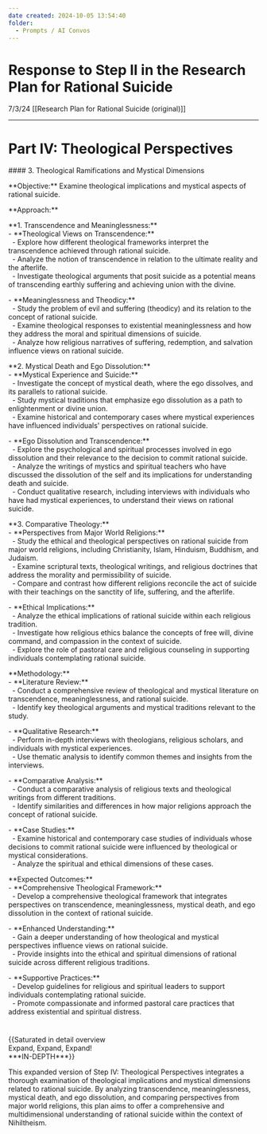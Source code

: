 ```yaml
---
date created: 2024-10-05 13:54:40
folder:
  - Prompts / AI Convos
---
```


# Response to Step II in the Research Plan for Rational Suicide

7/3/24 [[Research Plan for Rational Suicide (original)]]

* * *

  

# Part IV: Theological Perspectives

  
\#### 3. Theological Ramifications and Mystical Dimensions  
  
\*\*Objective:\*\* Examine theological implications and mystical aspects of rational suicide.  
  
\*\*Approach:\*\*  
  
\*\*1. Transcendence and Meaninglessness:\*\*  
\- \*\*Theological Views on Transcendence:\*\*  
  - Explore how different theological frameworks interpret the transcendence achieved through rational suicide.  
  - Analyze the notion of transcendence in relation to the ultimate reality and the afterlife.  
  - Investigate theological arguments that posit suicide as a potential means of transcending earthly suffering and achieving union with the divine.  
  
\- \*\*Meaninglessness and Theodicy:\*\*  
  - Study the problem of evil and suffering (theodicy) and its relation to the concept of rational suicide.  
  - Examine theological responses to existential meaninglessness and how they address the moral and spiritual dimensions of suicide.  
  - Analyze how religious narratives of suffering, redemption, and salvation influence views on rational suicide.  
  
\*\*2. Mystical Death and Ego Dissolution:\*\*  
\- \*\*Mystical Experience and Suicide:\*\*  
  - Investigate the concept of mystical death, where the ego dissolves, and its parallels to rational suicide.  
  - Study mystical traditions that emphasize ego dissolution as a path to enlightenment or divine union.  
  - Examine historical and contemporary cases where mystical experiences have influenced individuals' perspectives on rational suicide.  
  
\- \*\*Ego Dissolution and Transcendence:\*\*  
  - Explore the psychological and spiritual processes involved in ego dissolution and their relevance to the decision to commit rational suicide.  
  - Analyze the writings of mystics and spiritual teachers who have discussed the dissolution of the self and its implications for understanding death and suicide.  
  - Conduct qualitative research, including interviews with individuals who have had mystical experiences, to understand their views on rational suicide.  
  
\*\*3. Comparative Theology:\*\*  
\- \*\*Perspectives from Major World Religions:\*\*  
  - Study the ethical and theological perspectives on rational suicide from major world religions, including Christianity, Islam, Hinduism, Buddhism, and Judaism.  
  - Examine scriptural texts, theological writings, and religious doctrines that address the morality and permissibility of suicide.  
  - Compare and contrast how different religions reconcile the act of suicide with their teachings on the sanctity of life, suffering, and the afterlife.  
  
\- \*\*Ethical Implications:\*\*  
  - Analyze the ethical implications of rational suicide within each religious tradition.  
  - Investigate how religious ethics balance the concepts of free will, divine command, and compassion in the context of suicide.  
  - Explore the role of pastoral care and religious counseling in supporting individuals contemplating rational suicide.  
  
\*\*Methodology:\*\*  
\- \*\*Literature Review:\*\*  
  - Conduct a comprehensive review of theological and mystical literature on transcendence, meaninglessness, and rational suicide.  
  - Identify key theological arguments and mystical traditions relevant to the study.  
  
\- \*\*Qualitative Research:\*\*  
  - Perform in-depth interviews with theologians, religious scholars, and individuals with mystical experiences.  
  - Use thematic analysis to identify common themes and insights from the interviews.  
  
\- \*\*Comparative Analysis:\*\*  
  - Conduct a comparative analysis of religious texts and theological writings from different traditions.  
  - Identify similarities and differences in how major religions approach the concept of rational suicide.  
  
\- \*\*Case Studies:\*\*  
  - Examine historical and contemporary case studies of individuals whose decisions to commit rational suicide were influenced by theological or mystical considerations.  
  - Analyze the spiritual and ethical dimensions of these cases.  
  
\*\*Expected Outcomes:\*\*  
\- \*\*Comprehensive Theological Framework:\*\*  
  - Develop a comprehensive theological framework that integrates perspectives on transcendence, meaninglessness, mystical death, and ego dissolution in the context of rational suicide.  
  
\- \*\*Enhanced Understanding:\*\*  
  - Gain a deeper understanding of how theological and mystical perspectives influence views on rational suicide.  
  - Provide insights into the ethical and spiritual dimensions of rational suicide across different religious traditions.  
  
\- \*\*Supportive Practices:\*\*  
  - Develop guidelines for religious and spiritual leaders to support individuals contemplating rational suicide.  
  - Promote compassionate and informed pastoral care practices that address existential and spiritual distress.  
  

# <OUTPUT>

{{Saturated in detail overview  
Expand, Expand, Expand!  
\*\*\*IN-DEPTH\*\*\*}}  
</OUTPUT>

  

This expanded version of Step IV: Theological Perspectives integrates a thorough examination of theological implications and mystical dimensions related to rational suicide. By analyzing transcendence, meaninglessness, mystical death, and ego dissolution, and comparing perspectives from major world religions, this plan aims to offer a comprehensive and multidimensional understanding of rational suicide within the context of Nihiltheism.